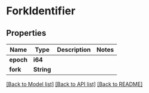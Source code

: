 # ForkIdentifier

## Properties

Name | Type | Description | Notes
------------ | ------------- | ------------- | -------------
**epoch** | **i64** |  | 
**fork** | **String** |  | 

[[Back to Model list]](../README.md#documentation-for-models) [[Back to API list]](../README.md#documentation-for-api-endpoints) [[Back to README]](../README.md)


